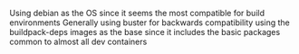 Using debian as the OS since it seems the most compatible for build environments
Generally using buster for backwards compatibility
using the buildpack-deps images as the base since it includes the basic packages common to almost all dev containers
